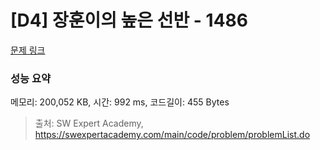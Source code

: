# [D4] 장훈이의 높은 선반 - 1486 

[문제 링크](https://swexpertacademy.com/main/code/problem/problemDetail.do?contestProbId=AV2b7Yf6ABcBBASw) 

### 성능 요약

메모리: 200,052 KB, 시간: 992 ms, 코드길이: 455 Bytes



> 출처: SW Expert Academy, https://swexpertacademy.com/main/code/problem/problemList.do